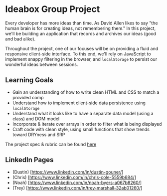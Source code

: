 # Ideabox Group Project

Every developer has more ideas than time. As David Allen likes to say "the human brain is for creating ideas, not remembering them." In this project, we'll be building an application that records and archives our ideas (good and bad alike).

Throughout the project, one of our focuses will be on providing a fluid and responsive client-side interface. To this end, we'll rely on JavaScript to implement snappy filtering in the browser, and `localStorage` to persist our wonderful ideas between sessions.

## Learning Goals

* Gain an understanding of how to write clean HTML and CSS to match a provided comp
* Understand how to implement client-side data persistence using `localStorage`
* Understand what it looks like to have a separate data model (using a class) and DOM model
* Incorporate & iterate over arrays in order to filter what is being displayed
* Craft code with clean style, using small functions that show trends toward DRYness and SRP

The project spec & rubric can be found [here](https://frontend.turing.io/projects/module-1/ideabox-group.html)

## LinkedIn Pages
- (Dustin) [https://www.linkedin.com/in/dustin-gouner/]
- (Chris) [https://www.linkedin.com/in/chris-cole-5559b684/]
- (Noah) [https://www.linkedin.com/in/noah-byers-a067b8260/]
- (Trey) [https://www.linkedin.com/in/trey-marshall-32ab01260/]

